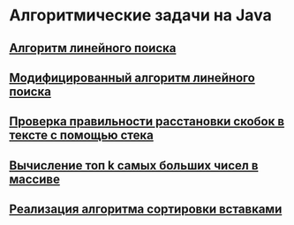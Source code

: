 # Алгоритмические задачи на Java

## [Алгоритм линейного поиска](https://github.com/Java-Master-Ru/Algorithms/tree/master/LinearSearch)
## [Модифицированный алгоритм линейного поиска](https://github.com/Java-Master-Ru/Algorithms/tree/master/ModifiedLinearSearch)
## [Проверка правильности расстановки скобок в тексте с помощью стека](https://github.com/Java-Master-Ru/Algorithms/tree/master/IsValidParentheses)
## [Вычисление топ k самых больших чисел в массиве](https://github.com/Java-Master-Ru/Algorithms/tree/master/GetTopKItems)
## [Реализация алгоритма сортировки вставками](https://github.com/Java-Master-Ru/Algorithms/tree/master/InsertionSort)
